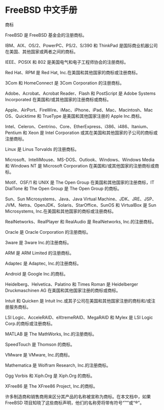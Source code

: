# FreeBSD 中文手册

商标

FreeBSD 是 FreeBSD 基金会的注册商标。

IBM、AIX、OS/2、PowerPC、PS/2、S/390 和 ThinkPad 是国际商业机器公司在美国、其他国家或两者之间的商标。

IEEE、POSIX 和 802 是美国电气和电子工程师协会的注册商标。

Red Hat、RPM 是 Red Hat, Inc.在美国和其他国家的商标或注册商标。

3Com 和 HomeConnect 是 3Com Corporation 的注册商标。

Adobe、Acrobat、Acrobat Reader、Flash 和 PostScript 是 Adobe Systems Incorporated 在美国和/或其他国家的注册商标或商标。

Apple、AirPort、FireWire、iMac、iPhone、iPad、Mac、Macintosh、Mac OS、Quicktime 和 TrueType 是美国和其他国家注册的 Apple Inc.商标。

Intel、Celeron、Centrino、Core、EtherExpress、i386、i486、Itanium、Pentium 和 Xeon 是 Intel Corporation 或其在美国和其他国家的子公司的商标或注册商标。

Linux 是 Linus Torvalds 的注册商标。

Microsoft、IntelliMouse、MS-DOS、Outlook、Windows、Windows Media 和 Windows NT 是 Microsoft Corporation 在美国和/或其他国家的注册商标或商标。

Motif、OSF/1 和 UNIX 是 The Open Group 在美国和其他国家的注册商标，IT DialTone 和 The Open Group 是 The Open Group 的商标。

Sun、Sun Microsystems、Java、Java Virtual Machine、JDK、JRE、JSP、JVM、Netra、OpenJDK、Solaris、StarOffice、SunOS 和 VirtualBox 是 Sun Microsystems, Inc.在美国和其他国家的商标或注册商标。

RealNetworks、RealPlayer 和 RealAudio 是 RealNetworks, Inc.的注册商标。

Oracle 是 Oracle Corporation 的注册商标。

3ware 是 3ware Inc.的注册商标。

ARM 是 ARM Limited 的注册商标。

Adaptec 是 Adaptec, Inc.的注册商标。

Android 是 Google Inc.的商标。

Heidelberg、Helvetica、Palatino 和 Times Roman 是 Heidelberger Druckmaschinen AG 在美国和其他国家注册的商标或商标。

Intuit 和 Quicken 是 Intuit Inc.或其子公司在美国和其他国家注册的商标和/或注册服务商标。

LSI Logic、AcceleRAID、eXtremeRAID、MegaRAID 和 Mylex 是 LSI Logic Corp.的商标或注册商标。

MATLAB 是 The MathWorks, Inc.的注册商标。

SpeedTouch 是 Thomson 的商标。

VMware 是 VMware, Inc.的商标。

Mathematica 是 Wolfram Research, Inc.的注册商标。

Ogg Vorbis 和 Xiph.Org 是 Xiph.Org 的商标。

XFree86 是 The XFree86 Project, Inc.的商标。

许多制造商和销售商用来区分其产品的名称被宣称为商标。在本文档中，如果 FreeBSD 项目知晓了这些商标声明，他们的名称旁将带有符号“™”或“®”。
